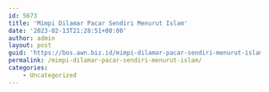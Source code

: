 ```yaml
---
id: 5673
title: 'Mimpi Dilamar Pacar Sendiri Menurut Islam'
date: '2023-02-13T21:28:51+00:00'
author: admin
layout: post
guid: 'https://bos.awn.biz.id/mimpi-dilamar-pacar-sendiri-menurut-islam/'
permalink: /mimpi-dilamar-pacar-sendiri-menurut-islam/
categories:
    - Uncategorized
---
```



